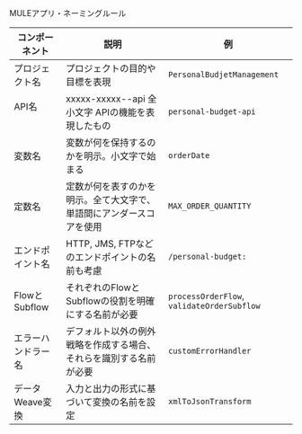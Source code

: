 MULEアプリ・ネーミングルール

| コンポーネント       | 説明                                      | 例                                          |
| ------------------- | --------------------------------------- | ------------------------------------------ |
| プロジェクト名      | プロジェクトの目的や目標を表現　　        | `PersonalBudjetManagement`                      |
| API名       　　　　| xxxxx-xxxxx--api 全小文字  APIの機能を表現したもの　　　　　         | `personal-budget-api`                      |
| 変数名          | 変数が何を保持するのかを明示。小文字で始まる                 | `orderDate`                                |
| 定数名          | 定数が何を表すのかを明示。全て大文字で、単語間にアンダースコアを使用     | `MAX_ORDER_QUANTITY`                       |
| エンドポイント名   | HTTP, JMS, FTPなどのエンドポイントの名前も考慮         | `/personal-budget:`                   |
| FlowとSubflow | それぞれのFlowとSubflowの役割を明確にする名前が必要        | `processOrderFlow`, `validateOrderSubflow` |
| エラーハンドラー名         | デフォルト以外の例外戦略を作成する場合、それらを識別する名前が必要      | `customErrorHandler`                       |
| データWeave変換   | 入力と出力の形式に基づいて変換の名前を設定                  | `xmlToJsonTransform`                       |

